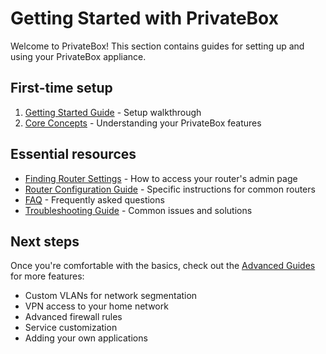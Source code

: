# Getting Started with PrivateBox

Welcome to PrivateBox! This section contains guides for setting up and using your PrivateBox appliance.

## First-time setup

1. [Getting Started Guide](./getting-started.md) - Setup walkthrough
2. [Core Concepts](./core-concepts.md) - Understanding your PrivateBox features

## Essential resources

- [Finding Router Settings](./finding-router-settings.md) - How to access your router's admin page
- [Router Configuration Guide](./router-configuration.md) - Specific instructions for common routers
- [FAQ](./faq.md) - Frequently asked questions
- [Troubleshooting Guide](./troubleshooting-guide.md) - Common issues and solutions

## Next steps

Once you're comfortable with the basics, check out the [Advanced Guides](../advanced/) for more features:
- Custom VLANs for network segmentation
- VPN access to your home network
- Advanced firewall rules
- Service customization
- Adding your own applications
